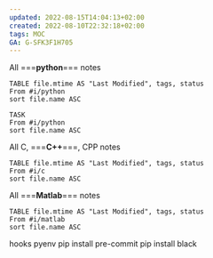 ```yaml
---
updated: 2022-08-15T14:04:13+02:00
created: 2022-08-10T22:32:18+02:00
tags: MOC
GA: G-SFK3F1H705
---
```


All ===**python**=== notes 
```dataview
TABLE file.mtime AS "Last Modified", tags, status
From #i/python 
sort file.name ASC
```

```dataview
TASK 
From #i/python  
sort file.name ASC
```

All C, ===**C++**===, CPP notes 
```dataview
TABLE file.mtime AS "Last Modified", tags, status
From #i/c 
sort file.name ASC
```

All ===**Matlab**=== notes 
```dataview
TABLE file.mtime AS "Last Modified", tags, status
From #i/matlab 
sort file.name ASC
```


hooks
pyenv
pip install pre-commit
pip install black

